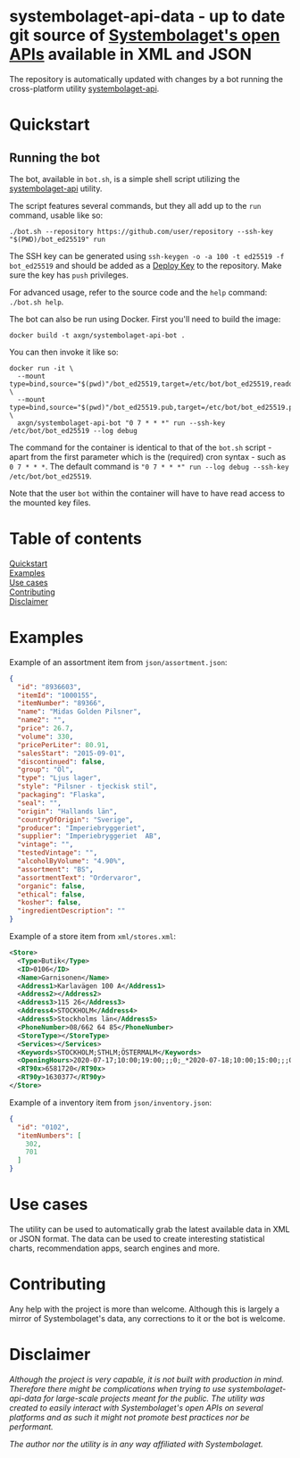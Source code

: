 systembolaget-api-data  - up to date git source of [Systembolaget's open APIs](https://www.systembolaget.se/api/) available in XML and JSON
======

The repository is automatically updated with changes by a bot running the cross-platform utility [systembolaget-api](https://github.com/AlexGustafsson/systembolaget-api).

# Quickstart
<a name="quickstart"></a>

## Running the bot

The bot, available in `bot.sh`, is a simple shell script utilizing the [systembolaget-api](https://github.com/AlexGustafsson/systembolaget-api) utility.

The script features several commands, but they all add up to the `run` command, usable like so:

```shell
./bot.sh --repository https://github.com/user/repository --ssh-key "$(PWD)/bot_ed25519" run
```

The SSH key can be generated using `ssh-keygen -o -a 100 -t ed25519 -f bot_ed25519` and should be added as a [Deploy Key](https://developer.github.com/v3/guides/managing-deploy-keys/) to the repository. Make sure the key has `push` privileges.

For advanced usage, refer to the source code and the `help` command: `./bot.sh help`.

The bot can also be run using Docker. First you'll need to build the image:

```
docker build -t axgn/systembolaget-api-bot .
```

You can then invoke it like so:

```shell
docker run -it \
  --mount type=bind,source="$(pwd)"/bot_ed25519,target=/etc/bot/bot_ed25519,readonly \
  --mount type=bind,source="$(pwd)"/bot_ed25519.pub,target=/etc/bot/bot_ed25519.pub,readonly \
  axgn/systembolaget-api-bot "0 7 * * *" run --ssh-key /etc/bot/bot_ed25519 --log debug
```

The command for the container is identical to that of the `bot.sh` script - apart from the first parameter which is the (required) cron syntax - such as `0 7 * * *`. The default command is `"0 7 * * *" run --log debug --ssh-key /etc/bot/bot_ed25519`.

Note that the user `bot` within the container will have to have read access to the mounted key files.

# Table of contents

[Quickstart](#quickstart)<br/>
[Examples](#examples)<br/>
[Use cases](#usecases)<br/>
[Contributing](#contributing)<br/>
[Disclaimer](#disclaimer)

# Examples
<a name="examples"></a>

Example of an assortment item from `json/assortment.json`:

```json
{
  "id": "8936603",
  "itemId": "1000155",
  "itemNumber": "89366",
  "name": "Midas Golden Pilsner",
  "name2": "",
  "price": 26.7,
  "volume": 330,
  "pricePerLiter": 80.91,
  "salesStart": "2015-09-01",
  "discontinued": false,
  "group": "Öl",
  "type": "Ljus lager",
  "style": "Pilsner - tjeckisk stil",
  "packaging": "Flaska",
  "seal": "",
  "origin": "Hallands län",
  "countryOfOrigin": "Sverige",
  "producer": "Imperiebryggeriet",
  "supplier": "Imperiebryggeriet  AB",
  "vintage": "",
  "testedVintage": "",
  "alcoholByVolume": "4.90%",
  "assortment": "BS",
  "assortmentText": "Ordervaror",
  "organic": false,
  "ethical": false,
  "kosher": false,
  "ingredientDescription": ""
}
```

Example of a store item from `xml/stores.xml`:

```xml
<Store>
  <Type>Butik</Type>
  <ID>0106</ID>
  <Name>Garnisonen</Name>
  <Address1>Karlavägen 100 A</Address1>
  <Address2></Address2>
  <Address3>115 26</Address3>
  <Address4>STOCKHOLM</Address4>
  <Address5>Stockholms län</Address5>
  <PhoneNumber>08/662 64 85</PhoneNumber>
  <StoreType></StoreType>
  <Services></Services>
  <Keywords>STOCKHOLM;STHLM;ÖSTERMALM</Keywords>
  <OpeningHours>2020-07-17;10:00;19:00;;;0;_*2020-07-18;10:00;15:00;;;0;_*2020-07-19;00:00;00:00;;;-;_*2020-07-20;10:00;19:00;;;0;_*2020-07-21;10:00;19:00;;;0;_*2020-07-22;10:00;19:00;;;0;_*2020-07-23;10:00;19:00;;;0;_*2020-07-24;10:00;19:00;;;0;_*2020-07-25;10:00;15:00;;;0;_*2020-07-26;00:00;00:00;;;-;_*2020-07-27;10:00;19:00;;;0;_*2020-07-28;10:00;19:00;;;0;_*2020-07-29;10:00;19:00;;;0;_*2020-07-30;10:00;19:00;;;0;_*2020-07-31;10:00;19:00;;;0;_*2020-08-01;10:00;15:00;;;0;</OpeningHours>
  <RT90x>6581720</RT90x>
  <RT90y>1630377</RT90y>
</Store>
```

Example of a inventory item from `json/inventory.json`:

```json
{
  "id": "0102",
  "itemNumbers": [
    302,
    701
  ]
}
```

# Use cases
<a name="usecases"></a>

The utility can be used to automatically grab the latest available data in XML or JSON format. The data can be used to create interesting statistical charts, recommendation apps, search engines and more.

# Contributing
<a name="contributing"></a>

Any help with the project is more than welcome. Although this is largely a mirror of Systembolaget's data, any corrections to it or the bot is welcome.

# Disclaimer
<a name="disclaimer"></a>

_Although the project is very capable, it is not built with production in mind. Therefore there might be complications when trying to use systembolaget-api-data for large-scale projects meant for the public. The utility was created to easily interact with Systembolaget's open APIs on several platforms and as such it might not promote best practices nor be performant._

_The author nor the utility is in any way affiliated with Systembolaget._
